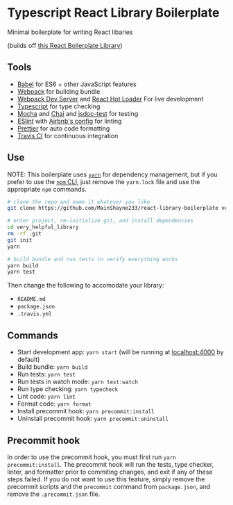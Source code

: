 # Typescript React Library Boilerplate

Minimal boilerplate for writing React libaries

(builds off [this React Boilerplate Library](https://github.com/MainShayne233/react-library-boilerplate))

## Tools

* [Babel](https://babeljs.io/) for ES6 + other JavaScript features
* [Webpack](https://webpack.js.org/) for building bundle
* [Webpack Dev Server](https://github.com/webpack/webpack-dev-server) and [React Hot Loader](https://github.com/gaearon/react-hot-loader) For live development
* [Typescript](https://www.typescriptlang.org/) for type checking
* [Mocha](https://mochajs.org/) and [Chai](http://www.chaijs.com/) and [jsdoc-test](https://github.com/MainShayne233/jsdoc-test) for testing
* [ESlint](https://eslint.org/) with [Airbnb's config](https://www.npmjs.com/package/eslint-config-airbnb) for linting
* [Prettier](https://github.com/prettier/prettier) for auto code formatting
* [Travis CI](https://travis-ci.org/) for continuous integration

## Use

NOTE: This boilerplate uses [`yarn`](https://yarnpkg.com/lang/en/) for
dependency management, but if you prefer to use the
[`npm` CLI](https://docs.npmjs.com/cli/npm), just remove the `yarn.lock` file
and use the appropriate `npm` commands.

```bash
# clone the repo and name it whatever you like
git clone https://github.com/MainShayne233/react-library-boilerplate very_helpful_library

# enter project, re-initialize git, and install dependencies
cd very_helpful_library
rm -rf .git
git init
yarn

# build bundle and run tests to verify everything works
yarn build
yarn test
```

Then change the following to accomodate your library:

* `README.md`
* `package.json`
* `.travis.yml`

## Commands

* Start development app: `yarn start` (will be running at [localhost:4000](http://localhost:4000) by default)
* Build bundle: `yarn build`
* Run tests: `yarn test`
* Run tests in watch mode: `yarn test:watch`
* Run type checking: `yarn typecheck`
* Lint code: `yarn lint`
* Format code: `yarn format`
* Install precommit hook: `yarn precommit:install`
* Uninstall precommit hook: `yarn precommit:uninstall`

## Precommit hook

In order to use the precommit hook, you must first run `yarn precommit:install`.
The precommit hook will run the tests, type checker, linter, and formatter
prior to commiting changes, and exit if any of these steps failed. If you
do not want to use this feature, simply remove the precommit scripts and the
`precommit` command from `package.json`, and remove the `.precommit.json` file.


